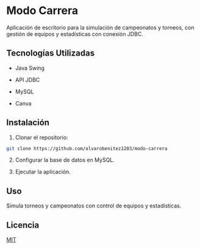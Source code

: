 # Modo Carrera
Aplicación de escritorio para la simulación de campeonatos y torneos, con gestión de equipos y estadísticas con conexión JDBC.

## Tecnologías Utilizadas

- Java Swing

- API JDBC

- MySQL

- Canva

## Instalación

1. Clonar el repositorio:
```bash
git clone https://github.com/alvarobenitez1203/modo-carrera
```

2. Configurar la base de datos en MySQL.

3. Ejecutar la aplicación.

## Uso

Simula torneos y campeonatos con control de equipos y estadísticas.

## Licencia

[MIT](https://choosealicense.com/licenses/mit/)
